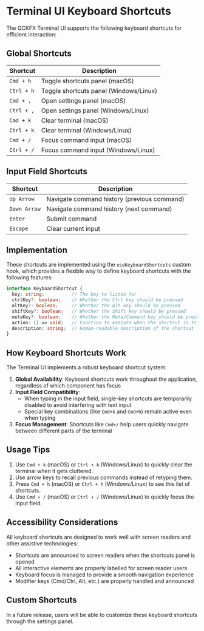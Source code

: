# Terminal UI Keyboard Shortcuts

The QCKFX Terminal UI supports the following keyboard shortcuts for efficient interaction:

## Global Shortcuts

| Shortcut | Description |
|----------|-------------|
| `Cmd + h` | Toggle shortcuts panel (macOS) |
| `Ctrl + h` | Toggle shortcuts panel (Windows/Linux) |
| `Cmd + ,` | Open settings panel (macOS) |
| `Ctrl + ,` | Open settings panel (Windows/Linux) |
| `Cmd + k` | Clear terminal (macOS) |
| `Ctrl + k` | Clear terminal (Windows/Linux) |
| `Cmd + /` | Focus command input (macOS) |
| `Ctrl + /` | Focus command input (Windows/Linux) |

## Input Field Shortcuts

| Shortcut | Description |
|----------|-------------|
| `Up Arrow` | Navigate command history (previous command) |
| `Down Arrow` | Navigate command history (next command) |
| `Enter` | Submit command |
| `Escape` | Clear current input |

## Implementation

These shortcuts are implemented using the `useKeyboardShortcuts` custom hook, which provides a flexible way to define keyboard shortcuts with the following features:

```typescript
interface KeyboardShortcut {
  key: string;          // The key to listen for
  ctrlKey?: boolean;    // Whether the Ctrl key should be pressed
  altKey?: boolean;     // Whether the Alt key should be pressed
  shiftKey?: boolean;   // Whether the Shift key should be pressed
  metaKey?: boolean;    // Whether the Meta/Command key should be pressed
  action: () => void;   // Function to execute when the shortcut is triggered
  description: string;  // Human-readable description of the shortcut
}
```

## How Keyboard Shortcuts Work

The Terminal UI implements a robust keyboard shortcut system:

1. **Global Availability**: Keyboard shortcuts work throughout the application, regardless of which component has focus
2. **Input Field Compatibility**: 
   - When typing in the input field, single-key shortcuts are temporarily disabled to avoid interfering with text input
   - Special key combinations (like `Cmd+k` and `Cmd+h`) remain active even when typing
3. **Focus Management**: Shortcuts like `Cmd+/` help users quickly navigate between different parts of the terminal

## Usage Tips

1. Use `Cmd + k` (macOS) or `Ctrl + k` (Windows/Linux) to quickly clear the terminal when it gets cluttered.
2. Use arrow keys to recall previous commands instead of retyping them.
3. Press `Cmd + h` (macOS) or `Ctrl + h` (Windows/Linux) to see this list of shortcuts.
4. Use `Cmd + /` (macOS) or `Ctrl + /` (Windows/Linux) to quickly focus the input field.

## Accessibility Considerations

All keyboard shortcuts are designed to work well with screen readers and other assistive technologies:

- Shortcuts are announced to screen readers when the shortcuts panel is opened
- All interactive elements are properly labelled for screen reader users
- Keyboard focus is managed to provide a smooth navigation experience
- Modifier keys (Cmd/Ctrl, Alt, etc.) are properly handled and announced

## Custom Shortcuts

In a future release, users will be able to customize these keyboard shortcuts through the settings panel.